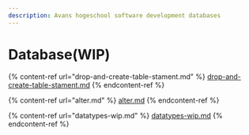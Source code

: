 ```yaml
---
description: Avans hogeschool software development databases
---
```


# Database(WIP)

{% content-ref url="drop-and-create-table-stament.md" %}
[drop-and-create-table-stament.md](drop-and-create-table-stament.md)
{% endcontent-ref %}

{% content-ref url="alter.md" %}
[alter.md](alter.md)
{% endcontent-ref %}

{% content-ref url="datatypes-wip.md" %}
[datatypes-wip.md](datatypes-wip.md)
{% endcontent-ref %}

